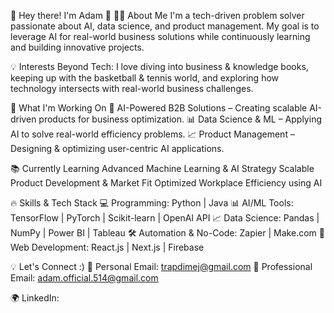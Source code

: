👋 Hey there! I'm Adam 🚀
👨‍💻 About Me
I'm a tech-driven problem solver passionate about AI, data science, and product management. My goal is to leverage AI for real-world business solutions while continuously learning and building innovative projects.

💡 Interests Beyond Tech: I love diving into business & knowledge books, keeping up with the basketball & tennis world, and exploring how technology intersects with real-world business challenges.

💼 What I'm Working On
🚀 AI-Powered B2B Solutions – Creating scalable AI-driven products for business optimization.
📊 Data Science & ML – Applying AI to solve real-world efficiency problems.
📈 Product Management – Designing & optimizing user-centric AI applications.

📚 Currently Learning
Advanced Machine Learning & AI Strategy
Scalable Product Development & Market Fit
Optimized Workplace Efficiency using AI

🔥 Skills & Tech Stack
💻 Programming: Python | Java
📊 AI/ML Tools: TensorFlow | PyTorch | Scikit-learn | OpenAI API
📈 Data Science: Pandas | NumPy | Power BI | Tableau
🛠 Automation & No-Code: Zapier | Make.com
🚀 Web Development: React.js | Next.js | Firebase

💡 Let's Connect :)
📩 Personal Email: trapdimej@gmail.com
📩 Professional Email: adam.official.514@gmail.com

🌍 LinkedIn: 
